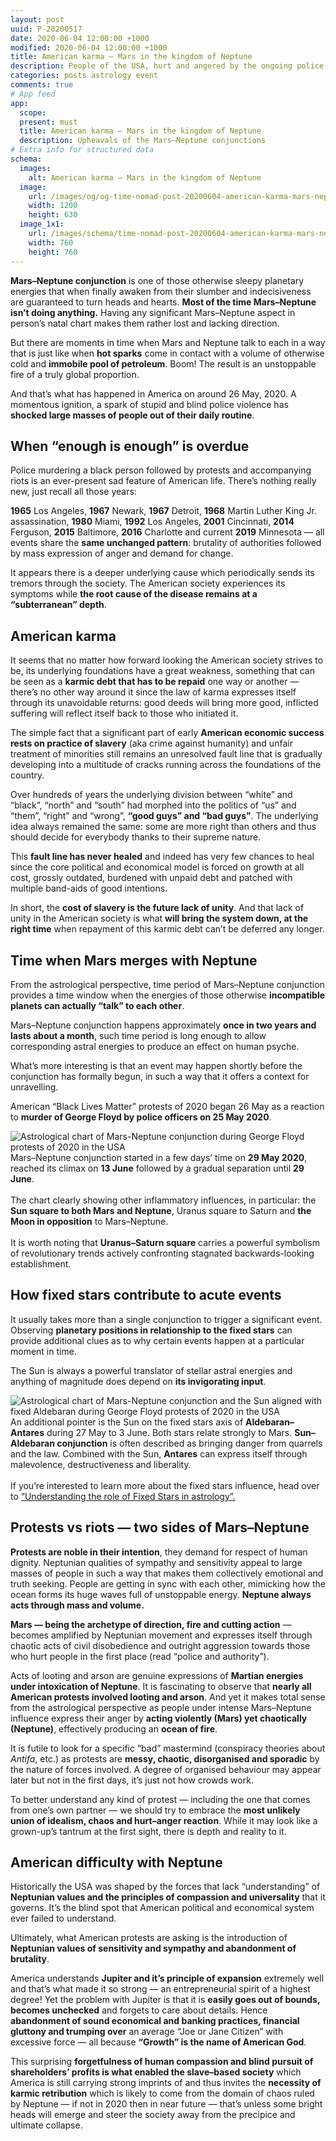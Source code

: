 ```yaml
---
layout: post
uuid: P-20200517
date: 2020-06-04 12:00:00 +1000
modified: 2020-06-04 12:00:00 +1000
title: American karma — Mars in the kingdom of Neptune
description: People of the USA, hurt and angered by the ongoing police brutality, took to the streets in a movement that is coincides with a powerful Mars–Neptune conjunction of May–June 2020. Mars and Neptune are capable of producing massive upheavals injecting a highly combustive mix of anger and idealism, especially related to the matters of truth and justice — thus revealing the burden of unresolved karmic debt.
categories: posts astrology event
comments: true
# App feed
app:
  scope: 
  present: must
  title: American karma — Mars in the kingdom of Neptune
  description: Upheavals of the Mars–Neptune conjunctions
# Extra info for structured data
schema:
  images:
    alt: American karma — Mars in the kingdom of Neptune
  image:
    url: /images/og/og-time-nomad-post-20200604-american-karma-mars-neptune.jpg
    width: 1200
    height: 630
  image_1x1:
    url: /images/schema/time-nomad-post-20200604-american-karma-mars-neptune-1x1.jpg
    width: 760
    height: 760
---
```


**Mars–Neptune conjunction** is one of those otherwise sleepy planetary energies that when finally awaken from their slumber and indecisiveness are guaranteed to turn heads and hearts. **Most of the time Mars–Neptune isn’t doing anything.** Having any significant Mars–Neptune aspect in person’s natal chart makes them rather lost and lacking direction.

But there are moments in time when Mars and Neptune talk to each in a way that is just like when **hot sparks** come in contact with a volume of otherwise cold and **immobile pool of petroleum**. Boom! The result is an unstoppable fire of a truly global proportion.

And that’s what has happened in America on around 26 May, 2020. A momentous ignition, a spark of stupid and blind police violence has **shocked large masses of people out of their daily routine**. 

## When “enough is enough” is overdue

Police murdering a black person followed by protests and accompanying riots is an ever-present sad feature of American life. There’s nothing really new, just recall all those years:

**1965** Los Angeles, **1967** Newark, **1967** Detroit, **1968** Martin Luther King Jr. assassination, **1980** Miami, **1992** Los Angeles, **2001** Cincinnati, **2014** Ferguson, **2015** Baltimore, **2016** Charlotte and current **2019** Minnesota — all events share the **same unchanged pattern**: brutality of authorities followed by mass expression of anger and demand for change.

It appears there is a deeper underlying cause which periodically sends its tremors through the society. The American society experiences its symptoms while **the root cause of the disease remains at a “subterranean” depth**.

## American karma

It seems that no matter how forward looking the American society strives to be, its underlying foundations have a great weakness, something that can be seen as a **karmic debt that has to be repaid** one way or another — there’s no other way around it since the law of karma expresses itself through its unavoidable returns: good deeds will bring more good, inflicted suffering will reflect itself back to those who initiated it.

The simple fact that a significant part of early **American economic success rests on practice of slavery** (aka crime against humanity) and unfair treatment of minorities still remains an unresolved fault line that is gradually developing into a multitude of cracks running across the foundations of the country.

Over hundreds of years the underlying division between “white” and “black”, “north” and “south” had morphed into the politics of “us” and “them”, “right” and “wrong”, **“good guys” and “bad guys”**. The underlying idea always remained the same: some are more right than others and thus should decide for everybody thanks to their supreme nature.

This **fault line has never healed** and indeed has very few chances to heal since the core political and economical model is forced on growth at all cost, grossly outdated, burdened with unpaid debt and patched with multiple band-aids of good intentions.

In short, the **cost of slavery is the future lack of unity**. And that lack of unity in the American society is what **will bring the system down, at the right time** when repayment of this karmic debt can’t be deferred any longer.

## Time when Mars merges with Neptune

From the astrological perspective, time period of Mars–Neptune conjunction provides a time window when the energies of those otherwise **incompatible planets can actually “talk” to each other**.

Mars–Neptune conjunction happens approximately **once in two years and lasts about a month**, such time period is long enough to allow corresponding astral energies to produce an effect on human psyche.

What’s more interesting is that an event may happen shortly before the conjunction has formally begun, in such a way that it offers a context for unravelling.

American “Black Lives Matter” protests of 2020 began 26 May as a reaction to **murder of George Floyd by police officers on 25 May 2020**.

<div class="container post-pullout-box">
  <div class="row">
    <div class="col-6">
      <div class="row">
        <img class="lazyload" data-srcset="/images/charts/time-nomad-chart-2020-george-floyd-protests.png" alt="Astrological chart of Mars-Neptune conjunction during George Floyd protests of 2020 in the USA">
      </div>
    </div>
    <div class="col-6">
      <div class="row text-photo-caption-serif">
        Mars–Neptune conjunction started in a few days’ time on <strong>29 May 2020</strong>, reached its climax on <strong>13 June</strong> followed by a gradual separation until <strong>29 June</strong>.<br><br>
        The chart clearly showing other inflammatory influences, in particular: the <strong>Sun square to both Mars and Neptune</strong>, Uranus square to Saturn and <strong>the Moon in opposition</strong> to Mars–Neptune.<br><br>
		It is worth noting that <strong>Uranus–Saturn square</strong> carries a powerful symbolism of revolutionary trends actively confronting stagnated backwards-looking establishment.
      </div>
    </div>
  </div>
</div>
<div class="float-clear"></div>

## How fixed stars contribute to acute events

It usually takes more than a single conjunction to trigger a significant event. Observing **planetary positions in relationship to the fixed stars** can provide additional clues as to why certain events happen at a particular moment in time.

The Sun is always a powerful translator of stellar astral energies and anything of magnitude does depend on **its invigorating input**. 

<div class="container post-pullout-box">
  <div class="row">
    <div class="col-6">
      <div class="row">
        <img class="lazyload" data-srcset="/images/charts/time-nomad-chart-2020-george-floyd-protests-sun-on-aldebaran.png" alt="Astrological chart of Mars-Neptune conjunction and the Sun aligned with fixed Aldebaran during George Floyd protests of 2020 in the USA">
      </div>
    </div>
    <div class="col-6">
      <div class="row text-photo-caption-serif">
		An additional pointer is the Sun on the fixed stars axis of <strong>Aldebaran–Antares</strong> during 27 May to 3 June. Both stars relate strongly to Mars. <strong>Sun–Aldebaran conjunction</strong> is often described as bringing danger from quarrels and the law. Combined with the Sun, <strong>Antares</strong> can express itself through malevolence, destructiveness and liberality.<br><br>
		If you’re interested to learn more about the fixed stars influence, head over to <a href="/posts/astrology/philosophy/2019/05/03/fixed-stars-in-astrology.html">“Understanding the role of Fixed Stars in astrology”.</a>
	  </div>
    </div>
  </div>
</div>
<div class="float-clear"></div>

## Protests vs riots — two sides of Mars–Neptune

**Protests are noble in their intention**, they demand for respect of human dignity. Neptunian qualities of sympathy and sensitivity appeal to large masses of people in such a way that makes them collectively emotional and truth seeking. People are getting in sync with each other, mimicking how the ocean forms its huge waves full of unstoppable energy. **Neptune always acts through mass and volume.**

**Mars — being the archetype of direction, fire and cutting action** — becomes amplified by Neptunian movement and expresses itself through chaotic acts of civil disobedience and outright aggression towards those who hurt people in the first place (read “police and authority”). 

Acts of looting and arson are genuine expressions of **Martian energies under intoxication of Neptune**. It is fascinating to observe that **nearly all American protests involved looting and arson**. And yet it makes total sense from the astrological perspective as people under intense Mars–Neptune influence express their anger by **acting violently (Mars) yet chaotically (Neptune)**, effectively producing an **ocean of fire**.

It is futile to look for a specific “bad” mastermind (conspiracy theories about _Antifa_, etc.) as protests are **messy, chaotic, disorganised and sporadic** by the nature of forces involved. A degree of organised behaviour may appear later but not in the first days, it’s just not how crowds work.

To better understand any kind of protest — including the one that comes from one’s own partner —  we should try to embrace the **most unlikely union of idealism, chaos and hurt–anger reaction**. While it may look like a grown-up’s tantrum at the first sight, there is depth and reality to it.

## American difficulty with Neptune

Historically the USA was shaped by the forces that lack “understanding” of **Neptunian values and the principles of compassion and universality** that it governs. It’s the blind spot that American political and economical system ever failed to understand. 

Ultimately, what American protests are asking is the introduction of **Neptunian values of sensitivity and sympathy and abandonment of brutality**.

America understands **Jupiter and it’s principle of expansion** extremely well and that’s what made it so strong — an entrepreneurial spirit of a highest degree! Yet the problem with Jupiter is that it is **easily goes out of bounds, becomes unchecked** and forgets to care about details. Hence **abandonment of sound economical and banking practices, financial gluttony and trumping over** an average “Joe or Jane Citizen” with excessive force — all because **“Growth” is the name of American God**.

This surprising **forgetfulness of human compassion and blind pursuit of shareholders’ profits is what enabled the slave–based society** which America is still carrying strong imprints of and thus invites the **necessity of karmic retribution** which is likely to come from the domain of chaos ruled by Neptune — if not in 2020 then in near future — that’s unless some bright heads will emerge and steer the society away from the precipice and ultimate collapse.